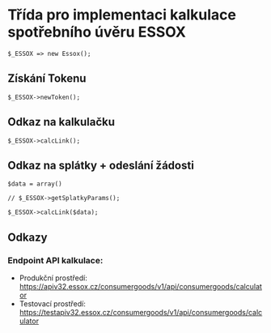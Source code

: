 # Třída pro implementaci kalkulace spotřebního úvěru ESSOX

    $_ESSOX => new Essox();

## Získání Tokenu

    $_ESSOX->newToken();

## Odkaz na kalkulačku

    $_ESSOX->calcLink();

## Odkaz na splátky + odeslání žádosti
    
    $data = array()

    // $_ESSOX->getSplatkyParams();

    $_ESSOX->calcLink($data);

## Odkazy

### Endpoint API kalkulace: 

- Produkční prostředí: https://apiv32.essox.cz/consumergoods/v1/api/consumergoods/calculator
- Testovací prostředí: https://testapiv32.essox.cz/consumergoods/v1/api/consumergoods/calculator